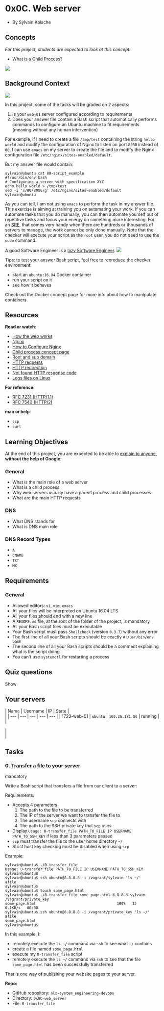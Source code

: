 0x0C. Web server
================

-   By Sylvain Kalache

Concepts
--------

*For this project, students are expected to look at this concept:*

-   [What is a Child Process?](https://alx-intranet.hbtn.io/concepts/110)

![](https://s3.amazonaws.com/intranet-projects-files/holbertonschool-sysadmin_devops/266/8Gu52Qv.png)

Background Context
------------------

[![](https://s3.amazonaws.com/intranet-projects-files/holbertonschool-sysadmin_devops/266/Screenshot+2017-07-06+19.24.05.png)](https://www.youtube.com/watch?v=AZg4uJkEa-4&feature=youtu.be&hd=1)[](http://savefrom.net/?url=https%3A%2F%2Fwww.youtube.com%2Fwatch%3Fv%3DAZg4uJkEa-4%26feature%3Dyoutu.be%26hd%3D1&utm_source=ff&utm_medium=extensions&utm_campaign=link_modifier "Obtenir un lien direct")

In this project, some of the tasks will be graded on 2 aspects:

1.  Is your `web-01` server configured according to requirements
2.  Does your answer file contain a Bash script that automatically performs commands to configure an Ubuntu machine to fit requirements (meaning without any human intervention)

For example, if I need to create a file `/tmp/test` containing the string `hello world` and modify the configuration of Nginx to listen on port `8080` instead of `80`, I can use `emacs` on my server to create the file and to modify the Nginx configuration file `/etc/nginx/sites-enabled/default`.

But my answer file would contain:

```
sylvain@ubuntu cat 88-script_example
#!/usr/bin/env bash
# Configuring a server with specification XYZ
echo hello world > /tmp/test
sed -i 's/80/8080/g' /etc/nginx/sites-enabled/default
sylvain@ubuntu

```

As you can tell, I am not using `emacs` to perform the task in my answer file. This exercise is aiming at training you on automating your work. If you can automate tasks that you do manually, you can then automate yourself out of repetitive tasks and focus your energy on something more interesting. For an [SRE](https://alx-intranet.hbtn.io/rltoken/9I0WufjKdW3TZA2EVrGnlQ "SRE"), that comes very handy when there are hundreds or thousands of servers to manage, the work cannot be only done manually. Note that the checker will execute your script as the `root` user, you do not need to use the `sudo` command.

A good Software Engineer is a [lazy Software Engineer](https://alx-intranet.hbtn.io/rltoken/sRY__axKNHhNW0SVmsUC_A "lazy Software Engineer"). ![](https://s3.amazonaws.com/intranet-projects-files/holbertonschool-sysadmin_devops/266/82VsYEC.jpg)

Tips: to test your answer Bash script, feel free to reproduce the checker environment:

-   start an `ubuntu:16.04` Docker container
-   run your script on it
-   see how it behaves

Check out the Docker concept page for more info about how to manipulate containers.

Resources
---------

**Read or watch**:

-   [How the web works](https://alx-intranet.hbtn.io/rltoken/6TI3HiyFdwrbXWKVF24Gxw "How the web works")
-   [Nginx](https://alx-intranet.hbtn.io/rltoken/vkVMGlaf39j2DWAQWzo6EA "Nginx")
-   [How to Configure Nginx](https://alx-intranet.hbtn.io/rltoken/zKrpVxWuUHVdW4URAjdFbw "How to Configure Nginx")
-   [Child process concept page](https://alx-intranet.hbtn.io/rltoken/Ar18u5sRis1fkvkVgzdcqg "Child process concept page")
-   [Root and sub domain](https://alx-intranet.hbtn.io/rltoken/xi3peVqYl02PfpHHHlCtxQ "Root and sub domain")
-   [HTTP requests](https://alx-intranet.hbtn.io/rltoken/sBrrP4EAmI3NoYjIgZrUhw "HTTP requests")
-   [HTTP redirection](https://alx-intranet.hbtn.io/rltoken/Eaa4ZuKvye941hTkP8VlBQ "HTTP redirection")
-   [Not found HTTP response code](https://alx-intranet.hbtn.io/rltoken/eJSp2QFTY6jqqNtz8OVDEw "Not found HTTP response code")
-   [Logs files on Linux](https://alx-intranet.hbtn.io/rltoken/7WMNY5CWD-CBrxmQrdmfPg "Logs files on Linux")

**For reference:**

-   [RFC 7231 (HTTP/1.1)](https://alx-intranet.hbtn.io/rltoken/BGa6RrS0dnM6EdBGS_ZDUw "RFC 7231 (HTTP/1.1)")
-   [RFC 7540 (HTTP/2)](https://alx-intranet.hbtn.io/rltoken/IZ2fyYn1qNZ9RXXsg5vG1g "RFC 7540 (HTTP/2)")

**man or help**:

-   `scp`
-   `curl`

Learning Objectives
-------------------

At the end of this project, you are expected to be able to [explain to anyone](https://alx-intranet.hbtn.io/rltoken/EHyxcIwPtD2SzEGRKOnT3g "explain to anyone"), **without the help of Google**:

### General

-   What is the main role of a web server
-   What is a child process
-   Why web servers usually have a parent process and child processes
-   What are the main HTTP requests

### DNS

-   What DNS stands for
-   What is DNS main role

### DNS Record Types

-   `A`
-   `CNAME`
-   `TXT`
-   `MX`

Requirements
------------

### General

-   Allowed editors: `vi`, `vim`, `emacs`
-   All your files will be interpreted on Ubuntu 16.04 LTS
-   All your files should end with a new line
-   A `README.md` file, at the root of the folder of the project, is mandatory
-   All your Bash script files must be executable
-   Your Bash script must pass `Shellcheck` (version `0.3.7`) without any error
-   The first line of all your Bash scripts should be exactly `#!/usr/bin/env bash`
-   The second line of all your Bash scripts should be a comment explaining what is the script doing
-   You can't use `systemctl` for restarting a process

Quiz questions
--------------

Show

Your servers
------------

| Name | Username | IP | State |\
 |
| --- | --- | --- | --- | --- |
| 1723-web-01 | `ubuntu` | `100.26.181.86` | running |\
 |

|\
 |

Tasks
-----

### 0\. Transfer a file to your server

mandatory

Write a Bash script that transfers a file from our client to a server:

Requirements:

-   Accepts 4 parameters
    1.  The path to the file to be transferred
    2.  The IP of the server we want to transfer the file to
    3.  The username `scp` connects with
    4.  The path to the SSH private key that `scp` uses
-   Display `Usage: 0-transfer_file PATH_TO_FILE IP USERNAME PATH_TO_SSH_KEY` if less than 3 parameters passed
-   `scp` must transfer the file to the user home directory `~/`
-   Strict host key checking must be disabled when using `scp`

Example:

```
sylvain@ubuntu$ ./0-transfer_file
Usage: 0-transfer_file PATH_TO_FILE IP USERNAME PATH_TO_SSH_KEY
sylvain@ubuntu$
sylvain@ubuntu$ ssh ubuntu@8.8.8.8 -i /vagrant/sylvain 'ls ~/'
afile
sylvain@ubuntu$
sylvain@ubuntu$ touch some_page.html
sylvain@ubuntu$ ./0-transfer_file some_page.html 8.8.8.8 sylvain /vagrant/private_key
some_page.html                                     100%   12     0.1KB/s   00:00
sylvain@ubuntu$ ssh ubuntu@8.8.8.8 -i /vagrant/private_key 'ls ~/'
afile
some_page.html
sylvain@ubuntu$

```

In this example, I:

-   remotely execute the `ls ~/` command via `ssh` to see what `~/` contains
-   create a file named `some_page.html`
-   execute my `0-transfer_file` script
-   remotely execute the `ls ~/` command via `ssh` to see that the file `some_page.html` has been successfully transferred

That is one way of publishing your website pages to your server.

**Repo:**

-   GitHub repository: `alx-system_engineering-devops`
-   Directory: `0x0C-web_server`
-   File: `0-transfer_file`